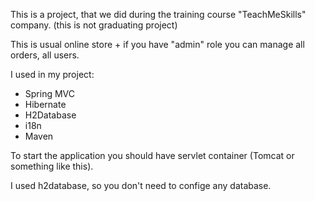 This is a project, that we did during the training course "TeachMeSkills" company. (this is not graduating project)

This is usual online store + if you have "admin" role you can manage all orders, all users.


I used in my project:
- Spring MVC
- Hibernate
- H2Database
- i18n
- Maven

To start the application you should have servlet container (Tomcat or something like this).

I used h2database, so you don't need to confige any database.

